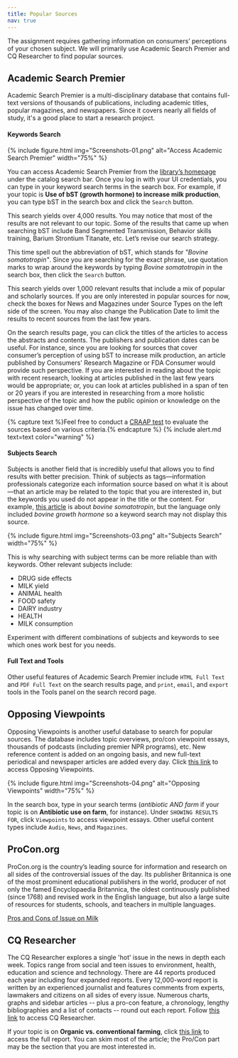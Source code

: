```yaml
---
title: Popular Sources
nav: true
---
```


The assignment requires gathering information on consumers’ perceptions of your chosen subject. We will primarily use Academic Search Premier and CQ Researcher to find popular sources. 

## Academic Search Premier

Academic Search Premier is a multi-disciplinary database that contains full-text versions of thousands of publications, including academic titles, popular magazines, and newspapers. Since it covers nearly all fields of study, it's a good place to start a research project.

#### Keywords Search

{% include figure.html img="Screenshots-01.png" alt="Access Academic Search Premier" width="75%" %}

You can access Academic Search Premier from the [library’s homepage](https://www.lib.uidaho.edu/) under the catalog search bar. Once you log in with your UI credentials, you can type in your keyword search terms in the search box. For example, if your topic is **Use of bST (growth hormone) to increase milk production**, you can type bST in the search box and click the `Search` button. 

This search yields over 4,000 results. You may notice that most of the results are not relevant to our topic. Some of the results that came up when searching bST include Band Segmented Transmission, Behavior skills training, Barium Strontium Titanate, etc. Let’s revise our search strategy. 

This time spell out the abbreviation of bST, which stands for *"Bovine somatotropin"*. Since you are searching for the exact phrase, use quotation marks to wrap around the keywords by typing *Bovine somatotropin* in the search box, then click the `Search` button.

This search yields over 1,000 relevant results that include a mix of popular and scholarly sources. If you are only interested in popular sources for now, check the boxes for News and Magazines under Source Types on the left side of the screen. You may also change the Publication Date to limit the results to recent sources from the last few years. 

On the search results page, you can click the titles of the articles to access the abstracts and contents. The publishers and publication dates can be useful. For instance, since you are looking for sources that cover consumer’s perception of using bST to increase milk production, an article published by Consumers' Research Magazine or FDA Consumer would provide such perspective. If you are interested in reading about the topic with recent research, looking at articles published in the last few years would be appropriate; or, you can look at articles published in a span of ten or 20 years if you are interested in researching from a more holistic perspective of the topic and how the public opinion or knowledge on the issue has changed over time.

{% capture text %}Feel free to conduct a [CRAAP test](https://libguides.uidaho.edu/c.php?g=363237&p=2453602) to evaluate the sources based on various criteria.{% endcapture %}
{% include alert.md text=text color="warning" %}

#### Subjects Search

Subjects is another field that is incredibly useful that allows you to find results with better precision. Think of subjects as tags—information professionals categorize each information source based on what it is about—that an article may be related to the topic that you are interested in, but the keywords you used do not appear in the title or the content. For example, [this article](https://uidaho.idm.oclc.org/login?url=http://search.ebscohost.com/login.aspx?direct=true&db=f5h&AN=9610111153&site=ehost-live&scope=site) is about *bovine somatotropin*, but the language only included *bovine growth hormone* so a keyword search may not display this source. 

{% include figure.html img="Screenshots-03.png" alt="Subjects Search" width="75%" %}

This is why searching with subject terms can be more reliable than with keywords.
Other relevant subjects include:
-	DRUG side effects
-	MILK yield
-	ANIMAL health
-	FOOD safety 
-	DAIRY industry 
-	HEALTH 
-	MILK consumption

Experiment with different combinations of subjects and keywords to see which ones work best for you needs.

#### Full Text and Tools

Other useful features of Academic Search Premier include `HTML Full Text` and `PDF Full Text` on the search results page, and `print`, `email`, and `export` tools in the Tools panel on the search record page.

## Opposing Viewpoints

Opposing Viewpoints is another useful database to search for popular sources. The database includes topic overviews, pro/con viewpoint essays, thousands of podcasts (including premier NPR programs), etc. New reference content is added on an ongoing basis, and new full-text periodical and newspaper articles are added every day. Click [this link](https://go-gale-com.uidaho.idm.oclc.org/ps/dispBasicSearch.do?userGroupName=mosc00780&prodId=OVIC) to access Opposing Viewpoints.

{% include figure.html img="Screenshots-04.png" alt="Opposing Viewpoints" width="75%" %}

In the search box, type in your search terms (*antibiotic AND farm* if your topic is on **Antibiotic use on farm**, for instance). Under `SHOWING RESULTS FOR`, click `Viewpoints` to access viewpoint essays. Other useful content types include `Audio`, `News`, and `Magazines`.

## ProCon.org

ProCon.org is the country’s leading source for information and research on all sides of the controversial issues of the day. Its publisher Britannica is one of the most prominent educational publishers in the world, producer of not only the famed Encyclopaedia Britannica, the oldest continuously published (since 1768) and revised work in the English language, but also a large suite of resources for students, schools, and teachers in multiple languages.

[Pros and Cons of Issue on Milk](https://milk.procon.org/)

## CQ Researcher

The CQ Researcher explores a single 'hot' issue in the news in depth each week. Topics range from social and teen issues to environment, health, education and science and technology. There are 44 reports produced each year including four expanded reports. Every 12,000-word report is written by an experienced journalist and features comments from experts, lawmakers and citizens on all sides of every issue. Numerous charts, graphs and sidebar articles -- plus a pro-con feature, a chronology, lengthy bibliographies and a list of contacts -- round out each report. Follow [this link](https://library-cqpress-com.uidaho.idm.oclc.org/cqresearcher/index.php) to access CQ Researcher.

If your topic is on **Organic vs. conventional farming**, click [this link](https://library-cqpress-com.uidaho.idm.oclc.org/cqresearcher/document.php?id=cqresrre2018110200) to access the full report. You can skim most of the article; the Pro/Con part may be the section that you are most interested in.
